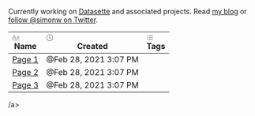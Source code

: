 Currently working on [Datasette](https://datasette.io/) and associated projects. Read [my blog](https://simonwillison.net/) or [follow @simonw on Twitter](https://twitter.com/simonw).
<table class="collection-content"><thead><tr><th><span class="icon property-icon"><svg viewBox="0 0 14 14" style="width:14px;height:14px;display:block;fill:rgba(55, 53, 47, 0.4);flex-shrink:0;-webkit-backface-visibility:hidden" class="typesTitle"><path d="M7.73943662,8.6971831 C7.77640845,8.7834507 7.81338028,8.8943662 7.81338028,9.00528169 C7.81338028,9.49823944 7.40669014,9.89260563 6.91373239,9.89260563 C6.53169014,9.89260563 6.19894366,9.64612676 6.08802817,9.30105634 L5.75528169,8.33978873 L2.05809859,8.33978873 L1.72535211,9.30105634 C1.61443662,9.64612676 1.2693662,9.89260563 0.887323944,9.89260563 C0.394366197,9.89260563 0,9.49823944 0,9.00528169 C0,8.8943662 0.0246478873,8.7834507 0.0616197183,8.6971831 L2.46478873,2.48591549 C2.68661972,1.90669014 3.24119718,1.5 3.90669014,1.5 C4.55985915,1.5 5.12676056,1.90669014 5.34859155,2.48591549 L7.73943662,8.6971831 Z M2.60035211,6.82394366 L5.21302817,6.82394366 L3.90669014,3.10211268 L2.60035211,6.82394366 Z M11.3996479,3.70598592 C12.7552817,3.70598592 14,4.24823944 14,5.96126761 L14,9.07922535 C14,9.52288732 13.6549296,9.89260563 13.2112676,9.89260563 C12.8169014,9.89260563 12.471831,9.59683099 12.4225352,9.19014085 C12.028169,9.6584507 11.3257042,9.95422535 10.5492958,9.95422535 C9.60035211,9.95422535 8.47887324,9.31338028 8.47887324,7.98239437 C8.47887324,6.58978873 9.60035211,6.08450704 10.5492958,6.08450704 C11.3380282,6.08450704 12.040493,6.33098592 12.4348592,6.81161972 L12.4348592,5.98591549 C12.4348592,5.38204225 11.9172535,4.98767606 11.1285211,4.98767606 C10.6602113,4.98767606 10.2411972,5.11091549 9.80985915,5.38204225 C9.72359155,5.43133803 9.61267606,5.46830986 9.50176056,5.46830986 C9.18133803,5.46830986 8.91021127,5.1971831 8.91021127,4.86443662 C8.91021127,4.64260563 9.0334507,4.44542254 9.19366197,4.34683099 C9.87147887,3.90316901 10.6232394,3.70598592 11.3996479,3.70598592 Z M11.1778169,8.8943662 C11.6830986,8.8943662 12.1760563,8.72183099 12.4348592,8.37676056 L12.4348592,7.63732394 C12.1760563,7.29225352 11.6830986,7.11971831 11.1778169,7.11971831 C10.5616197,7.11971831 10.056338,7.45246479 10.056338,8.0193662 C10.056338,8.57394366 10.5616197,8.8943662 11.1778169,8.8943662 Z M0.65625,11.125 L13.34375,11.125 C13.7061869,11.125 14,11.4188131 14,11.78125 C14,12.1436869 13.7061869,12.4375 13.34375,12.4375 L0.65625,12.4375 C0.293813133,12.4375 4.43857149e-17,12.1436869 0,11.78125 C-4.43857149e-17,11.4188131 0.293813133,11.125 0.65625,11.125 Z"></path></svg></span>Name</th><th><span class="icon property-icon"><svg viewBox="0 0 14 14" style="width:14px;height:14px;display:block;fill:rgba(55, 53, 47, 0.4);flex-shrink:0;-webkit-backface-visibility:hidden" class="typesCreatedAt"><path d="M6.98643729,14.0000972 C5.19579566,14.0000972 3.40419152,13.3106896 2.04245843,11.9323606 C-0.681017475,9.21200555 -0.680780251,4.76029539 2.04293482,2.04012507 C4.76664406,-0.68004331 9.22427509,-0.68004331 11.9480135,2.04013479 C13.272481,3.36277455 14,5.1330091 14,6.99552762 C14,8.87640182 13.2721894,10.6285043 11.9480135,11.9509302 C10.5679344,13.3105924 8.77756503,14.0000972 6.98643729,14.0000972 Z M10.2705296,7.00913883 L10.2705296,8.46099754 L10.2705296,8.65543362 L10.076181,8.65543362 L8.6543739,8.65543362 L5.72059514,8.65543362 L5.52619796,8.65543362 L5.52619796,8.46099754 L5.52619796,5.52541044 L5.52619796,3.37946773 L5.52619796,3.18502193 L5.72059514,3.18502193 L7.17253164,3.18502193 L7.36692883,3.18502193 L7.36692883,3.37946773 L7.36692883,6.81467358 L10.076181,6.81467358 L10.2705296,6.81467358 L10.2705296,7.00913883 Z M12.1601539,6.99552762 C12.1601539,5.61697497 11.6190112,4.32597154 10.6393933,3.34769528 C8.63253764,1.34336744 5.35197452,1.34061603 3.34153136,3.33944106 C3.33868273,3.34219247 3.33607716,3.34494388 3.33322852,3.34769528 C1.32397148,5.35459953 1.32372842,8.63641682 3.33322852,10.6433794 C5.34295224,12.6504489 8.62968901,12.6504489 10.6393933,10.6433794 C11.6190112,9.66506426 12.1601539,8.37408027 12.1601539,6.99552762 Z"></path></svg></span>Created</th><th><span class="icon property-icon"><svg viewBox="0 0 14 14" style="width:14px;height:14px;display:block;fill:rgba(55, 53, 47, 0.4);flex-shrink:0;-webkit-backface-visibility:hidden" class="typesMultipleSelect"><path d="M4,3 C4,2.447715 4.447715,2 5,2 L12,2 C12.5523,2 13,2.447716 13,3 C13,3.55228 12.5523,4 12,4 L5,4 C4.447715,4 4,3.55228 4,3 Z M4,7 C4,6.447715 4.447715,6 5,6 L12,6 C12.5523,6 13,6.447716 13,7 C13,7.55228 12.5523,8 12,8 L5,8 C4.447715,8 4,7.55228 4,7 Z M4,11 C4,10.447715 4.447715,10 5,10 L12,10 C12.5523,10 13,10.447716 13,11 C13,11.55228 12.5523,12 12,12 L5,12 C4.447715,12 4,11.55228 4,11 Z M2,4 C1.44771525,4 1,3.55228475 1,3 C1,2.44771525 1.44771525,2 2,2 C2.55228475,2 3,2.44771525 3,3 C3,3.55228475 2.55228475,4 2,4 Z M2,8 C1.44771525,8 1,7.55228475 1,7 C1,6.44771525 1.44771525,6 2,6 C2.55228475,6 3,6.44771525 3,7 C3,7.55228475 2.55228475,8 2,8 Z M2,12 C1.44771525,12 1,11.5522847 1,11 C1,10.4477153 1.44771525,10 2,10 C2.55228475,10 3,10.4477153 3,11 C3,11.5522847 2.55228475,12 2,12 Z"></path></svg></span>Tags</th></tr></thead><tbody><tr id="20520b63-c704-4fb2-824e-ba37f44a109b"><td class="cell-title"><a href="https://www.notion.so/Page-1-20520b63c7044fb2824eba37f44a109b">Page 1</a></td><td class="cell-gHLk"><time>@Feb 28, 2021 3:07 PM</time></td><td class="cell-lpzK"></td></tr><tr id="ae56bb83-56b8-443d-869b-13bcb7b8712d"><td class="cell-title"><a href="https://www.notion.so/Page-2-ae56bb8356b8443d869b13bcb7b8712d">Page 2</a></td><td class="cell-gHLk"><time>@Feb 28, 2021 3:07 PM</time></td><td class="cell-lpzK"></td></tr><tr id="91fce5b0-8cf9-4cbc-a6af-22a67a012a6e"><td class="cell-title"><a href="https://www.notion.so/Page-3-91fce5b08cf94cbca6af22a67a012a6e">Page 3</a></td><td class="cell-gHLk"><time>@Feb 28, 2021 3:07 PM</time></td><td class="cell-lpzK"></td></tr></tbody></table>/a>
